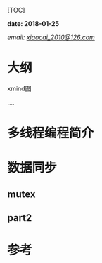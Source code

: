 [TOC]

**date: 2018-01-25**

*email: xiaocai_2010@126.com*

# 大纲

xmind图

....

# 多线程编程简介





# 数据同步

## mutex







## part2

# 参考

